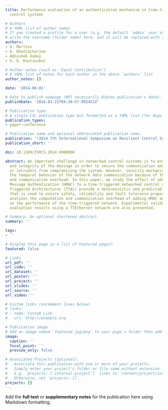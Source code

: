 ```yaml
---
title: Performance evaluation of an authentication mechanism in time-triggered networked
  control systems

# Authors
# A YAML list of author names
# If you created a profile for a user (e.g. the default `admin` user at `content/authors/admin/`), 
# write the username (folder name) here, and it will be replaced with their full name and linked to their profile.
authors:
- G. Martins
- A. Bhattacharjee
- Abhishek Dubey
- X. D. Koutsoukos

# Author notes (such as 'Equal Contribution')
# A YAML list of notes for each author in the above `authors` list
author_notes: []

date: '2014-08-01'

# Date to publish webpage (NOT necessarily Bibtex publication's date).
publishDate: '2024-01-21T04:30:57.891453Z'

# Publication type.
# A single CSL publication type but formatted as a YAML list (for Hugo requirements).
publication_types:
- paper-conference

# Publication name and optional abbreviated publication name.
publication: '*2014 7th International Symposium on Resilient Control Systems (ISRCS)*'
publication_short: ''

doi: 10.1109/ISRCS.2014.6900098

abstract: An important challenge in networked control systems is to ensure the confidentiality
  and integrity of the message in order to secure the communication and prevent attackers
  or intruders from compromising the system. However, security mechanisms may jeopardize
  the temporal behavior of the network data communication because of the computation
  and communication overhead. In this paper, we study the effect of adding Hash Based
  Message Authentication (HMAC) to a time-triggered networked control system. Time
  Triggered Architectures (TTAs) provide a deterministic and predictable timing behavior
  that is used to ensure safety, reliability and fault tolerance properties. The paper
  analyzes the computation and communication overhead of adding HMAC and the impact
  on the performance of the time-triggered network. Experimental validation and performance
  evaluation results using a TTEthernet network are also presented.

# Summary. An optional shortened abstract.
summary: ''

tags:
- ''

# Display this page in a list of Featured pages?
featured: false

# Links
url_pdf: ''
url_code: ''
url_dataset: ''
url_poster: ''
url_project: ''
url_slides: ''
url_source: ''
url_video: ''

# Custom links (uncomment lines below)
# links:
# - name: Custom Link
#   url: http://example.org

# Publication image
# Add an image named `featured.jpg/png` to your page's folder then add a caption below.
image:
  caption: ''
  focal_point: ''
  preview_only: false

# Associated Projects (optional).
#   Associate this publication with one or more of your projects.
#   Simply enter your project's folder or file name without extension.
#   E.g. `projects: ['internal-project']` links to `content/project/internal-project/index.md`.
#   Otherwise, set `projects: []`.
projects: []
---
```


Add the **full text** or **supplementary notes** for the publication here using Markdown formatting.
